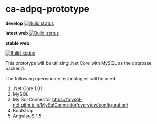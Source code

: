 # ca-adpq-prototype

**develop**
[![Build status](https://ci.appveyor.com/api/projects/status/y66ddywcfi3mpn21/branch/develop?svg=true)](https://ci.appveyor.com/project/ryan-chadwick-fei/ca-adpq-prototype/branch/develop)

**latest web**
[![Build status](https://ci.appveyor.com/api/projects/status/y66ddywcfi3mpn21/branch/latest/web/b?svg=true)](https://ci.appveyor.com/project/ryan-chadwick-fei/ca-adpq-prototype/branch/develop)

**stable web**

[![Build status](https://ci.appveyor.com/api/projects/status/y66ddywcfi3mpn21/branch/stable/web/b?svg=true)](https://ci.appveyor.com/project/ryan-chadwick-fei/ca-adpq-prototype/branch/develop)

This prototype will be utilizing .Net Core with MySQL as the database backend. 

The following opensource technologies will be used:
1) .Net Core 1.01
2) MySQL
3) My Sql Connector https://mysql-net.github.io/MySqlConnector/overview/configuration/
4) Bootstrap
5) AngularJS 1.5
